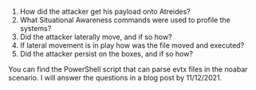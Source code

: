 1. How did the attacker get his payload onto Atreides?
2. What Situational Awareness commands were used to profile the systems?
3. Did the attacker laterally move, and if so how?
4. If lateral movement is in play how was the file moved and executed?
5. Did the attacker persist on the boxes, and if so how?

You can find the PowerShell script that can parse evtx files in the noabar scenario. I will answer the questions in a blog post by 11/12/2021.
